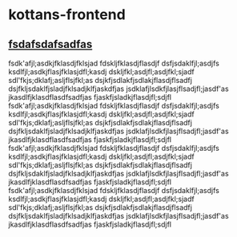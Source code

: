 # kottans-frontend
## [fsdafsdafsadfas](https://github.com/smillims/kottans-frontend/edit/main/README.md)

fsdk'afjl;asdkjfklasdjfklsjad
fdskljfklasdjflasdjf
dsfjsdaklfjl;asdjfs
ksdlfjl;asdkjflasjfklasjdfl;kasdj
dskljfkl;asdjfl;asdjfkl;sjadf
sdl'fkjs;dklafj;asljflsjfkl;as
dsjkfjsdlakfjsdlakjflasdjflsadfj
dsjfkljsdaklfjsladjfklsadjklfjaskdfjas
jsdklafjlsdkfjlasjflsadjfl;jasdf'as
jkasdlfjklasdflasdfsadfjas
fjaskfjsladkjflasdjfl;sdjfl
fsdk'afjl;asdkjfklasdjfklsjad
fdskljfklasdjflasdjf
dsfjsdaklfjl;asdjfs
ksdlfjl;asdkjflasjfklasjdfl;kasdj
dskljfkl;asdjfl;asdjfkl;sjadf
sdl'fkjs;dklafj;asljflsjfkl;as
dsjkfjsdlakfjsdlakjflasdjflsadfj
dsjfkljsdaklfjsladjfklsadjklfjaskdfjas
jsdklafjlsdkfjlasjflsadjfl;jasdf'as
jkasdlfjklasdflasdfsadfjas
fjaskfjsladkjflasdjfl;sdjfl
fsdk'afjl;asdkjfklasdjfklsjad
fdskljfklasdjflasdjf
dsfjsdaklfjl;asdjfs
ksdlfjl;asdkjflasjfklasjdfl;kasdj
dskljfkl;asdjfl;asdjfkl;sjadf
sdl'fkjs;dklafj;asljflsjfkl;as
dsjkfjsdlakfjsdlakjflasdjflsadfj
dsjfkljsdaklfjsladjfklsadjklfjaskdfjas
jsdklafjlsdkfjlasjflsadjfl;jasdf'as
jkasdlfjklasdflasdfsadfjas
fjaskfjsladkjflasdjfl;sdjfl
fsdk'afjl;asdkjfklasdjfklsjad
fdskljfklasdjflasdjf
dsfjsdaklfjl;asdjfs
ksdlfjl;asdkjflasjfklasjdfl;kasdj
dskljfkl;asdjfl;asdjfkl;sjadf
sdl'fkjs;dklafj;asljflsjfkl;as
dsjkfjsdlakfjsdlakjflasdjflsadfj
dsjfkljsdaklfjsladjfklsadjklfjaskdfjas
jsdklafjlsdkfjlasjflsadjfl;jasdf'as
jkasdlfjklasdflasdfsadfjas
fjaskfjsladkjflasdjfl;sdjfl
